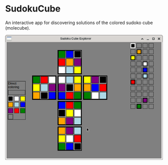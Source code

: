 # SudokuCube
An interactive app for discovering solutions of the colored sudoko cube (molecube).

![Example 1](solutions/Random_solution.png "Screenshot 1: show typical situation while discovering sultions of the sudoku cube")
